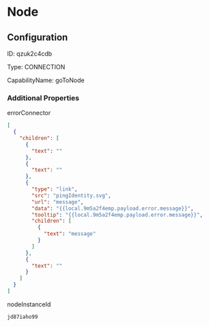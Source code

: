 # Node
## Configuration
ID:  qzuk2c4cdb

Type: CONNECTION 

CapabilityName: goToNode






### Additional Properties
errorConnector
```json 
[
  {
    "children": [
      {
        "text": ""
      },
      {
        "text": ""
      },
      {
        "type": "link",
        "src": "pingIdentity.svg",
        "url": "message",
        "data": "{{local.9m5a2f4emp.payload.error.message}}",
        "tooltip": "{{local.9m5a2f4emp.payload.error.message}}",
        "children": [
          {
            "text": "message"
          }
        ]
      },
      {
        "text": ""
      }
    ]
  }
]
```


nodeInstanceId
```string 
jd87iaho99
```




